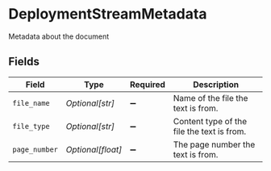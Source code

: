 # DeploymentStreamMetadata

Metadata about the document


## Fields

| Field                                      | Type                                       | Required                                   | Description                                |
| ------------------------------------------ | ------------------------------------------ | ------------------------------------------ | ------------------------------------------ |
| `file_name`                                | *Optional[str]*                            | :heavy_minus_sign:                         | Name of the file the text is from.         |
| `file_type`                                | *Optional[str]*                            | :heavy_minus_sign:                         | Content type of the file the text is from. |
| `page_number`                              | *Optional[float]*                          | :heavy_minus_sign:                         | The page number the text is from.          |